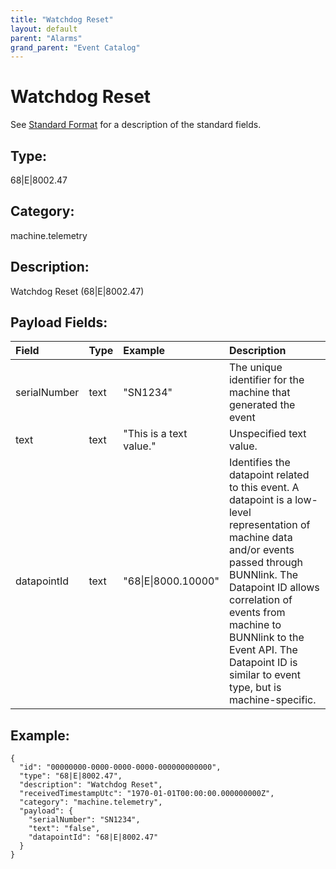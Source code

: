 ```yaml
---
title: "Watchdog Reset"
layout: default
parent: "Alarms"
grand_parent: "Event Catalog"
---
```


# Watchdog Reset

See [Standard Format](/event-subscriptions/event-format) for a description of the standard fields.

## Type:

68\|E\|8002.47

## Category:

machine.telemetry

## Description: 

Watchdog Reset (68\|E\|8002.47)

## Payload Fields:

| Field | Type | Example | Description |
|:------|:-----|:--------|:------------|
| serialNumber | text | "SN1234" | The unique identifier for the machine that generated the event |
| text | text | "This is a text value." | Unspecified text value. |
| datapointId | text | "68\|E\|8000.10000" | Identifies the datapoint related to this event. A datapoint is a low-level representation of machine data and/or events passed through BUNNlink. The Datapoint ID allows correlation of events from machine to BUNNlink to the Event API. The Datapoint ID is similar to event type, but is machine-specific. |

## Example:

```
{
  "id": "00000000-0000-0000-0000-000000000000",
  "type": "68|E|8002.47",
  "description": "Watchdog Reset",
  "receivedTimestampUtc": "1970-01-01T00:00:00.000000000Z",
  "category": "machine.telemetry",
  "payload": {
    "serialNumber": "SN1234",
    "text": "false",
    "datapointId": "68|E|8002.47"
  }
}
```
